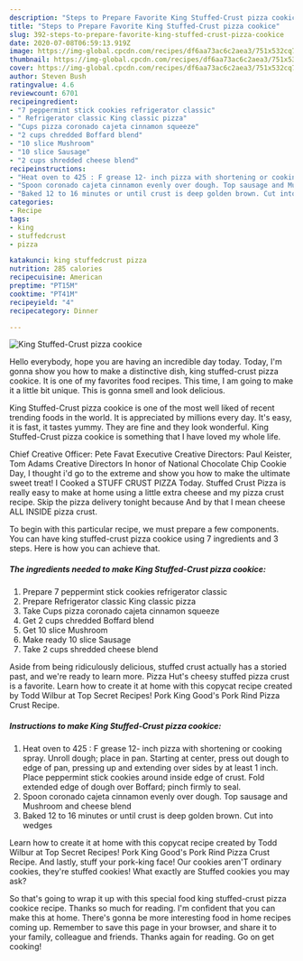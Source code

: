 ```yaml
---
description: "Steps to Prepare Favorite King Stuffed-Crust pizza cookice"
title: "Steps to Prepare Favorite King Stuffed-Crust pizza cookice"
slug: 392-steps-to-prepare-favorite-king-stuffed-crust-pizza-cookice
date: 2020-07-08T06:59:13.919Z
image: https://img-global.cpcdn.com/recipes/df6aa73ac6c2aea3/751x532cq70/king-stuffed-crust-pizza-cookice-recipe-main-photo.jpg
thumbnail: https://img-global.cpcdn.com/recipes/df6aa73ac6c2aea3/751x532cq70/king-stuffed-crust-pizza-cookice-recipe-main-photo.jpg
cover: https://img-global.cpcdn.com/recipes/df6aa73ac6c2aea3/751x532cq70/king-stuffed-crust-pizza-cookice-recipe-main-photo.jpg
author: Steven Bush
ratingvalue: 4.6
reviewcount: 6701
recipeingredient:
- "7 peppermint stick cookies refrigerator classic"
- " Refrigerator classic King classic pizza"
- "Cups pizza coronado cajeta cinnamon squeeze"
- "2 cups chredded Boffard blend"
- "10 slice Mushroom"
- "10 slice Sausage"
- "2 cups shredded cheese blend"
recipeinstructions:
- "Heat oven to 425 : F grease 12- inch pizza with shortening or cooking spray. Unroll dough; place in pan. Starting at center, press out dough to edge of pan, pressing up and extending over sides by at least 1 inch. Place peppermint stick cookies around inside edge of crust. Fold extended edge of dough over Boffard; pinch firmly to seal."
- "Spoon coronado cajeta cinnamon evenly over dough. Top sausage and Mushroom and cheese blend"
- "Baked 12 to 16 minutes or until crust is deep golden brown. Cut into wedges"
categories:
- Recipe
tags:
- king
- stuffedcrust
- pizza

katakunci: king stuffedcrust pizza 
nutrition: 285 calories
recipecuisine: American
preptime: "PT15M"
cooktime: "PT41M"
recipeyield: "4"
recipecategory: Dinner

---
```



![King Stuffed-Crust pizza cookice](https://img-global.cpcdn.com/recipes/df6aa73ac6c2aea3/751x532cq70/king-stuffed-crust-pizza-cookice-recipe-main-photo.jpg)

Hello everybody, hope you are having an incredible day today. Today, I'm gonna show you how to make a distinctive dish, king stuffed-crust pizza cookice. It is one of my favorites food recipes. This time, I am going to make it a little bit unique. This is gonna smell and look delicious.

King Stuffed-Crust pizza cookice is one of the most well liked of recent trending foods in the world. It is appreciated by millions every day. It's easy, it is fast, it tastes yummy. They are fine and they look wonderful. King Stuffed-Crust pizza cookice is something that I have loved my whole life.

Chief Creative Officer: Pete Favat Executive Creative Directors: Paul Keister, Tom Adams Creative Directors In honor of National Chocolate Chip Cookie Day, I thought i&#39;d go to the extreme and show you how to make the ultimate sweet treat! I Cooked a STUFF CRUST PIZZA Today. Stuffed Crust Pizza is really easy to make at home using a little extra cheese and my pizza crust recipe. Skip the pizza delivery tonight because And by that I mean cheese ALL INSIDE pizza crust.


To begin with this particular recipe, we must prepare a few components. You can have king stuffed-crust pizza cookice using 7 ingredients and 3 steps. Here is how you can achieve that.

<!--inarticleads1-->

##### The ingredients needed to make King Stuffed-Crust pizza cookice:

1. Prepare 7 peppermint stick cookies refrigerator classic
1. Prepare  Refrigerator classic King classic pizza
1. Take Cups pizza coronado cajeta cinnamon squeeze
1. Get 2 cups chredded Boffard blend
1. Get 10 slice Mushroom
1. Make ready 10 slice Sausage
1. Take 2 cups shredded cheese blend


Aside from being ridiculously delicious, stuffed crust actually has a storied past, and we&#39;re ready to learn more. Pizza Hut&#39;s cheesy stuffed pizza crust is a favorite. Learn how to create it at home with this copycat recipe created by Todd Wilbur at Top Secret Recipes! Pork King Good&#39;s Pork Rind Pizza Crust Recipe. 

<!--inarticleads2-->

##### Instructions to make King Stuffed-Crust pizza cookice:

1. Heat oven to 425 : F grease 12- inch pizza with shortening or cooking spray. Unroll dough; place in pan. Starting at center, press out dough to edge of pan, pressing up and extending over sides by at least 1 inch. Place peppermint stick cookies around inside edge of crust. Fold extended edge of dough over Boffard; pinch firmly to seal.
1. Spoon coronado cajeta cinnamon evenly over dough. Top sausage and Mushroom and cheese blend
1. Baked 12 to 16 minutes or until crust is deep golden brown. Cut into wedges


Learn how to create it at home with this copycat recipe created by Todd Wilbur at Top Secret Recipes! Pork King Good&#39;s Pork Rind Pizza Crust Recipe. And lastly, stuff your pork-king face! Our cookies aren&#39;T ordinary cookies, they&#39;re stuffed cookies! What exactly are Stuffed cookies you may ask? 

So that's going to wrap it up with this special food king stuffed-crust pizza cookice recipe. Thanks so much for reading. I'm confident that you can make this at home. There's gonna be more interesting food in home recipes coming up. Remember to save this page in your browser, and share it to your family, colleague and friends. Thanks again for reading. Go on get cooking!
